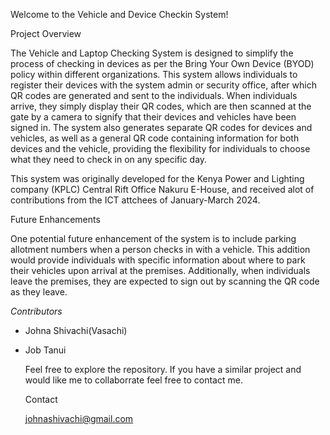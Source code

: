 Welcome to the Vehicle and Device Checkin System!

Project Overview


The Vehicle and Laptop Checking System is designed to simplify the process of checking in devices as per the Bring Your Own Device (BYOD) policy within different organizations. This system allows individuals to register their devices with the system admin or security office, after which QR codes are generated and sent to the individuals. When individuals arrive, they simply display their QR codes, which are then scanned at the gate by a camera to signify that their devices and vehicles have been signed in. The system also generates separate QR codes for devices and vehicles, as well as a general QR code containing information for both devices and the vehicle, providing the flexibility for individuals to choose what they need to check in on any specific day.

This system was originally developed for the Kenya Power and Lighting company (KPLC) Central Rift Office Nakuru E-House, and received alot of contributions from the 
ICT attchees of January-March 2024.

Future Enhancements

One potential future enhancement of the system is to include parking allotment numbers when a person checks in with a vehicle. This addition would provide individuals with specific information about where to park their vehicles upon arrival at the premises. Additionally, when individuals leave the premises, they are expected to sign out by scanning the QR code as they leave.


*Contributors*
- Johna Shivachi(Vasachi)
- Job Tanui

  Feel free to explore the repository. If you have a similar project and would like me to collaborrate feel free to contact me.

  Contact

  johnashivachi@gmail.com


